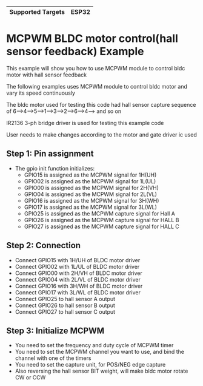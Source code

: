 | Supported Targets | ESP32 |
| ----------------- | ----- |

# MCPWM BLDC motor control(hall sensor feedback) Example

This example will show you how to use MCPWM module to control bldc motor with hall sensor feedback
 
The following examples uses MCPWM module to control bldc motor and vary its speed continuously

The bldc motor used for testing this code had hall sensor capture sequence of 6-->4-->5-->1-->3-->2-->6-->4--> and so on

IR2136 3-ph bridge driver is used for testing this example code

User needs to make changes according to the motor and gate driver ic used

 
## Step 1: Pin assignment
* The gpio init function initializes:
	* GPIO15 is assigned as the MCPWM signal for 1H(UH)
	* GPIO02 is assigned as the MCPWM signal for 1L(UL)
	* GPIO00 is assigned as the MCPWM signal for 2H(VH)
	* GPIO04 is assigned as the MCPWM signal for 2L(VL)
	* GPIO16 is assigned as the MCPWM signal for 3H(WH)
	* GPIO17 is assigned as the MCPWM signal for 3L(WL)
	* GPIO25 is assigned as the MCPWM capture signal for Hall A
	* GPIO26 is assigned as the MCPWM capture signal for HALL B
	* GPIO27 is assigned as the MCPWM capture signal for HALL C


## Step 2: Connection
* Connect GPIO15 with 1H/UH  of BLDC motor driver
* Connect GPIO02 with 1L/UL  of BLDC motor driver
* Connect GPIO00 with 2H/VH  of BLDC motor driver
* Connect GPIO04 with 2L/VL  of BLDC motor driver
* Connect GPIO16 with 3H/WH  of BLDC motor driver
* Connect GPIO17 with 3L/WL  of BLDC motor driver
* Connect GPIO25 to hall sensor A output
* Connect GPIO26 to hall sensor B output
* Connect GPIO27 to hall sensor C output


## Step 3: Initialize MCPWM
 * You need to set the frequency and duty cycle of MCPWM timer
 * You need to set the MCPWM channel you want to use, and bind the channel with one of the timers
 * You need to set the capture unit, for POS/NEG edge capture
 * Also reversing the hall sensor BIT weight, will make bldc motor rotate CW or CCW
